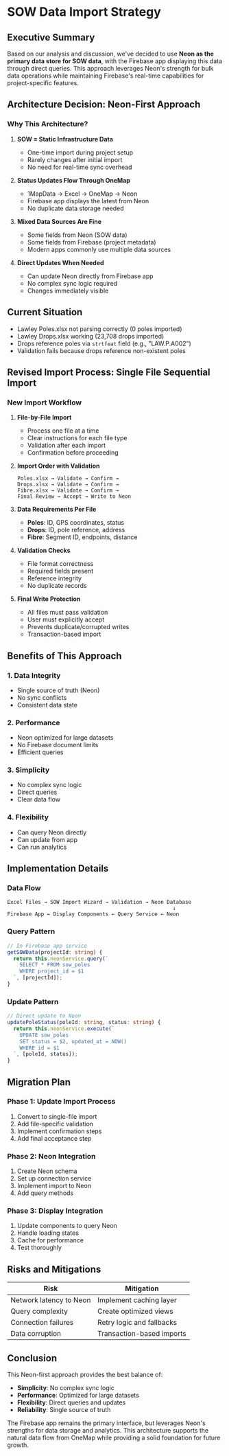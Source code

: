 # SOW Data Import Strategy

## Executive Summary
Based on our analysis and discussion, we've decided to use **Neon as the primary data store for SOW data**, with the Firebase app displaying this data through direct queries. This approach leverages Neon's strength for bulk data operations while maintaining Firebase's real-time capabilities for project-specific features.

## Architecture Decision: Neon-First Approach

### Why This Architecture?
1. **SOW = Static Infrastructure Data**
   - One-time import during project setup
   - Rarely changes after initial import
   - No need for real-time sync overhead

2. **Status Updates Flow Through OneMap**
   - 1MapData → Excel → OneMap → Neon
   - Firebase app displays the latest from Neon
   - No duplicate data storage needed

3. **Mixed Data Sources Are Fine**
   - Some fields from Neon (SOW data)
   - Some fields from Firebase (project metadata)
   - Modern apps commonly use multiple data sources

4. **Direct Updates When Needed**
   - Can update Neon directly from Firebase app
   - No complex sync logic required
   - Changes immediately visible

## Current Situation
- Lawley Poles.xlsx not parsing correctly (0 poles imported)
- Lawley Drops.xlsx working (23,708 drops imported)
- Drops reference poles via `strtfeat` field (e.g., "LAW.P.A002")
- Validation fails because drops reference non-existent poles

## Revised Import Process: Single File Sequential Import

### New Import Workflow
1. **File-by-File Import**
   - Process one file at a time
   - Clear instructions for each file type
   - Validation after each import
   - Confirmation before proceeding

2. **Import Order with Validation**
   ```
   Poles.xlsx → Validate → Confirm → 
   Drops.xlsx → Validate → Confirm → 
   Fibre.xlsx → Validate → Confirm → 
   Final Review → Accept → Write to Neon
   ```

3. **Data Requirements Per File**
   - **Poles**: ID, GPS coordinates, status
   - **Drops**: ID, pole reference, address
   - **Fibre**: Segment ID, endpoints, distance

4. **Validation Checks**
   - File format correctness
   - Required fields present
   - Reference integrity
   - No duplicate records

5. **Final Write Protection**
   - All files must pass validation
   - User must explicitly accept
   - Prevents duplicate/corrupted writes
   - Transaction-based import

## Benefits of This Approach

### 1. Data Integrity
- Single source of truth (Neon)
- No sync conflicts
- Consistent data state

### 2. Performance
- Neon optimized for large datasets
- No Firebase document limits
- Efficient queries

### 3. Simplicity
- No complex sync logic
- Direct queries
- Clear data flow

### 4. Flexibility
- Can query Neon directly
- Can update from app
- Can run analytics

## Implementation Details

### Data Flow
```
Excel Files → SOW Import Wizard → Validation → Neon Database
                                                      ↓
Firebase App ← Display Components ← Query Service ← Neon
```

### Query Pattern
```typescript
// In Firebase app service
getSOWData(projectId: string) {
  return this.neonService.query(`
    SELECT * FROM sow_poles 
    WHERE project_id = $1
  `, [projectId]);
}
```

### Update Pattern
```typescript
// Direct update to Neon
updatePoleStatus(poleId: string, status: string) {
  return this.neonService.execute(`
    UPDATE sow_poles 
    SET status = $2, updated_at = NOW()
    WHERE id = $1
  `, [poleId, status]);
}
```

## Migration Plan

### Phase 1: Update Import Process
1. Convert to single-file import
2. Add file-specific validation
3. Implement confirmation steps
4. Add final acceptance step

### Phase 2: Neon Integration
1. Create Neon schema
2. Set up connection service
3. Implement import to Neon
4. Add query methods

### Phase 3: Display Integration
1. Update components to query Neon
2. Handle loading states
3. Cache for performance
4. Test thoroughly

## Risks and Mitigations

| Risk | Mitigation |
|------|------------|
| Network latency to Neon | Implement caching layer |
| Query complexity | Create optimized views |
| Connection failures | Retry logic and fallbacks |
| Data corruption | Transaction-based imports |

## Conclusion

This Neon-first approach provides the best balance of:
- **Simplicity**: No complex sync logic
- **Performance**: Optimized for large datasets
- **Flexibility**: Direct queries and updates
- **Reliability**: Single source of truth

The Firebase app remains the primary interface, but leverages Neon's strengths for data storage and analytics. This architecture supports the natural data flow from OneMap while providing a solid foundation for future growth.